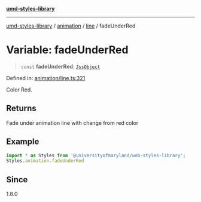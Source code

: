 [**umd-styles-library**](../../../../README.md)

***

[umd-styles-library](../../../../modules.md) / [animation](../../../README.md) / [line](../README.md) / fadeUnderRed

# Variable: fadeUnderRed

> `const` **fadeUnderRed**: [`JssObject`](../../../../utilities/namespaces/transform/type-aliases/JssObject.md)

Defined in: [animation/line.ts:321](https://github.com/UMD-Digital/design-system/blob/2d95010ba8e3e1595ebab66599330577b600c5fb/packages/styles/source/animation/line.ts#L321)

Color Red.

## Returns

Fade under animation line with change from red color

## Example

```typescript
import * as Styles from '@universityofmaryland/web-styles-library';
Styles.animation.fadeUnderRed
```

## Since

1.8.0
